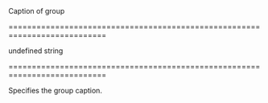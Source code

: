 <!--**
/*-------------------------------------------
    Auto-generated file. Do not modify.
-------------------------------------------

**-->
<!--d-->Caption of group<!--/d-->
===========================================================================
<!--default-->undefined<!--/default-->
<!--type-->string<!--/type-->
===========================================================================

<!--shortDescription-->
Specifies the group caption.
<!--/shortDescription-->

<!--fullDescription-->

<!--/fullDescription-->